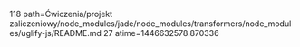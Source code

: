 118 path=Ćwiczenia/projekt zaliczeniowy/node_modules/jade/node_modules/transformers/node_modules/uglify-js/README.md
27 atime=1446632578.870336
